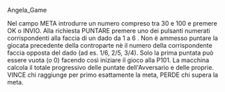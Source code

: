 Angela_Game


Nel campo META introdurre un numero compreso tra 30 e 100 e premere OK o INVIO.
Alla richiesta PUNTARE premere uno dei pulsanti numerati corrispondenti alla faccia di un dado da 1 a 6 .
Non è ammesso puntare la giocata precedente della controparte nè il numero della corrispondente faccia opposta del dado (ad es. 1/6, 2/5, 3/4).
Solo la prima puntata può essere vuota (o 0) facendo così iniziare il gioco alla P101. 
La macchina calcola il totale progressivo delle puntate dell'Avversario e delle proprie.
VINCE chi raggiunge per primo esattamente la meta, PERDE chi supera la meta.
